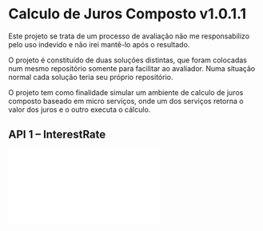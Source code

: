 # Calculo de Juros Composto v1.0.1.1

Este projeto se trata de um processo de avaliação não me responsabilizo pelo uso indevido e não irei mantê-lo após o resultado.

O projeto é constituído de duas soluções distintas, que foram colocadas num mesmo repositório somente para facilitar ao avaliador. Numa situação normal cada solução teria seu próprio repositório.

O projeto tem como finalidade simular um ambiente de calculo de juros composto baseado em micro serviços, onde um dos serviços retorna o valor dos juros e o outro executa o cálculo.

## API 1 – InterestRate
![](soft-test-api1/README.md)

